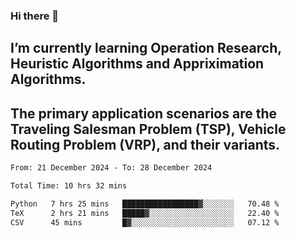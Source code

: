 ### Hi there 👋
## I’m currently learning Operation Research, Heuristic Algorithms and Appriximation Algorithms.
## The primary application scenarios are the Traveling Salesman Problem (TSP), Vehicle Routing Problem (VRP), and their variants.
<!--START_SECTION:waka-->

```txt
From: 21 December 2024 - To: 28 December 2024

Total Time: 10 hrs 32 mins

Python   7 hrs 25 mins   █████████████████▓░░░░░░░   70.48 %
TeX      2 hrs 21 mins   █████▓░░░░░░░░░░░░░░░░░░░   22.40 %
CSV      45 mins         █▓░░░░░░░░░░░░░░░░░░░░░░░   07.12 %
```

<!--END_SECTION:waka-->
<!--
**Bookervsky/Bookervsky** is a ✨ _special_ ✨ repository because its `README.md` (this file) appears on your GitHub profile.

Here are some ideas to get you started:

- 🔭 I’m currently working on ...
- 🌱 I’m currently learning ...
- 👯 I’m looking to collaborate on ...
- 🤔 I’m looking for help with ...
- 💬 Ask me about ...
- 📫 How to reach me: ...
- 😄 Pronouns: ...
- ⚡ Fun fact: ...
-->
